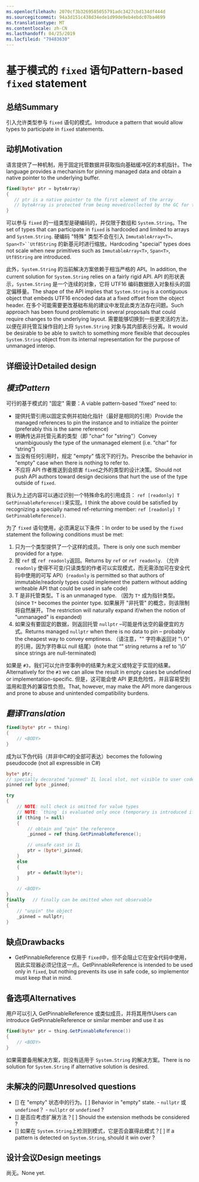 ```yaml
---
ms.openlocfilehash: 2070cf3b3269585055791adc3427cbd134df444d
ms.sourcegitcommit: 94a3d151c438d34ede1d99de9eb4ebdc07ba4699
ms.translationtype: MT
ms.contentlocale: zh-CN
ms.lasthandoff: 04/25/2019
ms.locfileid: "79483630"
---
```

# <a name="pattern-based-fixed-statement"></a><span data-ttu-id="cd901-101">基于模式的 `fixed` 语句</span><span class="sxs-lookup"><span data-stu-id="cd901-101">Pattern-based `fixed` statement</span></span>

## <a name="summary"></a><span data-ttu-id="cd901-102">总结</span><span class="sxs-lookup"><span data-stu-id="cd901-102">Summary</span></span>
[summary]: #summary

<span data-ttu-id="cd901-103">引入允许类型参与 `fixed` 语句的模式。</span><span class="sxs-lookup"><span data-stu-id="cd901-103">Introduce a pattern that would allow types to participate in `fixed` statements.</span></span> 

## <a name="motivation"></a><span data-ttu-id="cd901-104">动机</span><span class="sxs-lookup"><span data-stu-id="cd901-104">Motivation</span></span>
[motivation]: #motivation

<span data-ttu-id="cd901-105">语言提供了一种机制，用于固定托管数据并获取指向基础缓冲区的本机指针。</span><span class="sxs-lookup"><span data-stu-id="cd901-105">The language provides a mechanism for pinning managed data and obtain a native pointer to the underlying buffer.</span></span>

```csharp
fixed(byte* ptr = byteArray)
{
   // ptr is a native pointer to the first element of the array
   // byteArray is protected from being moved/collected by the GC for the duration of this block 
}

```

<span data-ttu-id="cd901-106">可以参与 `fixed` 的一组类型是硬编码的，并仅限于数组和 `System.String`。</span><span class="sxs-lookup"><span data-stu-id="cd901-106">The set of types that can participate in `fixed` is hardcoded and limited to arrays and `System.String`.</span></span> <span data-ttu-id="cd901-107">硬编码 "特殊" 类型不会在引入 `ImmutableArray<T>`、`Span<T>``Utf8String` 的新基元时进行缩放。</span><span class="sxs-lookup"><span data-stu-id="cd901-107">Hardcoding "special" types does not scale when new primitives such as `ImmutableArray<T>`, `Span<T>`, `Utf8String` are introduced.</span></span> 

<span data-ttu-id="cd901-108">此外，`System.String` 的当前解决方案依赖于相当严格的 API。</span><span class="sxs-lookup"><span data-stu-id="cd901-108">In addition, the current solution for `System.String` relies on a fairly rigid API.</span></span> <span data-ttu-id="cd901-109">API 的形状表示，`System.String` 是一个连续的对象，它将 UTF16 编码数据嵌入对象标头的固定偏移量。</span><span class="sxs-lookup"><span data-stu-id="cd901-109">The shape of the API implies that `System.String` is a contiguous object that embeds UTF16 encoded data at a fixed offset from the object header.</span></span> <span data-ttu-id="cd901-110">在多个可能需要更改基础布局的建议中发现此类方法存在问题。</span><span class="sxs-lookup"><span data-stu-id="cd901-110">Such approach has been found problematic in several proposals that could require changes to the underlying layout.</span></span> <span data-ttu-id="cd901-111">需要能够切换到一些更灵活的方法，以便在非托管互操作目的上将 `System.String` 对象与其内部表示分离。</span><span class="sxs-lookup"><span data-stu-id="cd901-111">It would be desirable to be able to switch to something more flexible that decouples `System.String` object from its internal representation for the purpose of unmanaged interop.</span></span> 

## <a name="detailed-design"></a><span data-ttu-id="cd901-112">详细设计</span><span class="sxs-lookup"><span data-stu-id="cd901-112">Detailed design</span></span>
[design]: #detailed-design

## <a name="pattern"></a><span data-ttu-id="cd901-113">*模式*</span><span class="sxs-lookup"><span data-stu-id="cd901-113">*Pattern*</span></span> ##
<span data-ttu-id="cd901-114">可行的基于模式的 "固定" 需要：</span><span class="sxs-lookup"><span data-stu-id="cd901-114">A viable pattern-based “fixed” need to:</span></span>
-   <span data-ttu-id="cd901-115">提供托管引用以固定实例并初始化指针（最好是相同的引用）</span><span class="sxs-lookup"><span data-stu-id="cd901-115">Provide the managed references to pin the instance and to initialize the pointer (preferably this is the same reference)</span></span>
-   <span data-ttu-id="cd901-116">明确传达非托管元素的类型（即 "char" for "string"）</span><span class="sxs-lookup"><span data-stu-id="cd901-116">Convey unambiguously the type of the unmanaged element   (i.e. “char” for “string”)</span></span>
-   <span data-ttu-id="cd901-117">当没有任何引用时，规定 "empty" 情况下的行为。</span><span class="sxs-lookup"><span data-stu-id="cd901-117">Prescribe the behavior in "empty" case when there is nothing to refer to.</span></span> 
-   <span data-ttu-id="cd901-118">不应将 API 作者推送到会损害 `fixed`之外的类型的设计决策。</span><span class="sxs-lookup"><span data-stu-id="cd901-118">Should not push API authors toward design decisions that hurt the use of the type outside of `fixed`.</span></span>

<span data-ttu-id="cd901-119">我认为上述内容可以通过识别一个特殊命名的引用成员： `ref [readonly] T GetPinnableReference()`来实现。</span><span class="sxs-lookup"><span data-stu-id="cd901-119">I think the above could be satisfied by recognizing a specially named ref-returning member: `ref [readonly] T GetPinnableReference()`.</span></span>

<span data-ttu-id="cd901-120">为了 `fixed` 语句使用，必须满足以下条件：</span><span class="sxs-lookup"><span data-stu-id="cd901-120">In order to be used by the `fixed` statement the following conditions must be met:</span></span>

1. <span data-ttu-id="cd901-121">只为一个类型提供了一个这样的成员。</span><span class="sxs-lookup"><span data-stu-id="cd901-121">There is only one such member provided for a type.</span></span>
1. <span data-ttu-id="cd901-122">按 `ref` 或 `ref readonly`返回。</span><span class="sxs-lookup"><span data-stu-id="cd901-122">Returns by `ref` or `ref readonly`.</span></span> <span data-ttu-id="cd901-123">（允许`readonly` 使得不可变/只读类型的作者可以实现模式，而无需添加可在安全代码中使用的可写 API）</span><span class="sxs-lookup"><span data-stu-id="cd901-123">(`readonly` is permitted so that authors of immutable/readonly types could implement the pattern without adding writeable API that could be used in safe code)</span></span>
1. <span data-ttu-id="cd901-124">T 是非托管类型。</span><span class="sxs-lookup"><span data-stu-id="cd901-124">T is an unmanaged type.</span></span>
<span data-ttu-id="cd901-125">（因为 `T*` 成为指针类型。</span><span class="sxs-lookup"><span data-stu-id="cd901-125">(since `T*` becomes the pointer type.</span></span> <span data-ttu-id="cd901-126">如果展开 "非托管" 的概念，则该限制将自然展开。</span><span class="sxs-lookup"><span data-stu-id="cd901-126">The restriction will naturally expand if/when the notion of "unmanaged" is expanded)</span></span>
1. <span data-ttu-id="cd901-127">如果没有要固定的数据，则返回托管 `nullptr` –可能是传达空的最便宜的方式。</span><span class="sxs-lookup"><span data-stu-id="cd901-127">Returns managed `nullptr` when there is no data to pin – probably the cheapest way to convey emptiness.</span></span>
<span data-ttu-id="cd901-128">（请注意，"" 字符串返回对 "\ 0" 的引用，因为字符串以 null 结尾）</span><span class="sxs-lookup"><span data-stu-id="cd901-128">(note that “” string returns a ref to '\0' since strings are null-terminated)</span></span>

<span data-ttu-id="cd901-129">如果是 `#3`，我们可以允许空事例中的结果为未定义或特定于实现的结果。</span><span class="sxs-lookup"><span data-stu-id="cd901-129">Alternatively for the `#3` we can allow the result in empty cases be undefined or implementation-specific.</span></span> <span data-ttu-id="cd901-130">但是，这可能会使 API 更具危险性，并且容易受到滥用和意外的兼容性负担。</span><span class="sxs-lookup"><span data-stu-id="cd901-130">That, however, may make the API more dangerous and prone to abuse and unintended compatibility burdens.</span></span> 

## <a name="translation"></a><span data-ttu-id="cd901-131">*翻译*</span><span class="sxs-lookup"><span data-stu-id="cd901-131">*Translation*</span></span> ##

```csharp
fixed(byte* ptr = thing)
{ 
    // <BODY>
}
```

<span data-ttu-id="cd901-132">成为以下伪代码（并非中C#的全部可表达）</span><span class="sxs-lookup"><span data-stu-id="cd901-132">becomes the following pseudocode (not all expressible in C#)</span></span>

```csharp
byte* ptr;
// specially decorated "pinned" IL local slot, not visible to user code.
pinned ref byte _pinned;

try
{
    // NOTE: null check is omitted for value types 
    // NOTE: `thing` is evaluated only once (temporary is introduced if necessary) 
    if (thing != null)
    {
        // obtain and "pin" the reference
        _pinned = ref thing.GetPinnableReference();

        // unsafe cast in IL
        ptr = (byte*)_pinned;
    }
    else
    {
        ptr = default(byte*);
    }

    // <BODY> 
}
finally   // finally can be omitted when not observable
{
    // "unpin" the object
    _pinned = nullptr;
}
```

## <a name="drawbacks"></a><span data-ttu-id="cd901-133">缺点</span><span class="sxs-lookup"><span data-stu-id="cd901-133">Drawbacks</span></span>
[drawbacks]: #drawbacks

- <span data-ttu-id="cd901-134">GetPinnableReference 仅用于 `fixed`中，但不会阻止它在安全代码中使用，因此实现器必须记住这一点。</span><span class="sxs-lookup"><span data-stu-id="cd901-134">GetPinnableReference is intended to be used only in `fixed`, but nothing prevents its use in safe code, so implementor must keep that in mind.</span></span>

## <a name="alternatives"></a><span data-ttu-id="cd901-135">备选项</span><span class="sxs-lookup"><span data-stu-id="cd901-135">Alternatives</span></span>
[alternatives]: #alternatives

<span data-ttu-id="cd901-136">用户可以引入 GetPinnableReference 或类似成员，并将其用作</span><span class="sxs-lookup"><span data-stu-id="cd901-136">Users can introduce GetPinnableReference or similar member and use it as</span></span>
 
```csharp
fixed(byte* ptr = thing.GetPinnableReference())
{ 
    // <BODY>
}
```

<span data-ttu-id="cd901-137">如果需要备用解决方案，则没有适用于 `System.String` 的解决方案。</span><span class="sxs-lookup"><span data-stu-id="cd901-137">There is no solution for `System.String` if alternative solution is desired.</span></span>

## <a name="unresolved-questions"></a><span data-ttu-id="cd901-138">未解决的问题</span><span class="sxs-lookup"><span data-stu-id="cd901-138">Unresolved questions</span></span>
[unresolved]: #unresolved-questions

- <span data-ttu-id="cd901-139">[] 在 "empty" 状态中的行为。</span><span class="sxs-lookup"><span data-stu-id="cd901-139">[ ] Behavior in "empty" state.</span></span><span data-ttu-id="cd901-140"> - `nullptr` 或 `undefined`？</span><span class="sxs-lookup"><span data-stu-id="cd901-140"> - `nullptr` or `undefined` ?</span></span> 
- <span data-ttu-id="cd901-141">[] 是否应考虑扩展方法？</span><span class="sxs-lookup"><span data-stu-id="cd901-141">[ ] Should the extension methods be considered ?</span></span> 
- <span data-ttu-id="cd901-142">[] 如果在 `System.String`上检测到模式，它是否会赢得此模式？</span><span class="sxs-lookup"><span data-stu-id="cd901-142">[ ] If a pattern is detected on `System.String`, should it win over ?</span></span> 

## <a name="design-meetings"></a><span data-ttu-id="cd901-143">设计会议</span><span class="sxs-lookup"><span data-stu-id="cd901-143">Design meetings</span></span>

<span data-ttu-id="cd901-144">尚无。</span><span class="sxs-lookup"><span data-stu-id="cd901-144">None yet.</span></span> 
